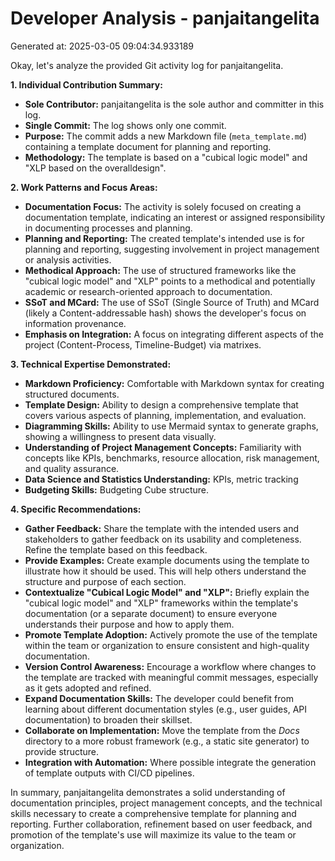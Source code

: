 # Developer Analysis - panjaitangelita
Generated at: 2025-03-05 09:04:34.933189

Okay, let's analyze the provided Git activity log for panjaitangelita.

**1. Individual Contribution Summary:**

*   **Sole Contributor:** panjaitangelita is the sole author and committer in this log.
*   **Single Commit:** The log shows only one commit.
*   **Purpose:** The commit adds a new Markdown file (`meta_template.md`) containing a template document for planning and reporting.
*   **Methodology:** The template is based on a "cubical logic model" and "XLP based on the overalldesign".

**2. Work Patterns and Focus Areas:**

*   **Documentation Focus:**  The activity is solely focused on creating a documentation template, indicating an interest or assigned responsibility in documenting processes and planning.
*   **Planning and Reporting:** The created template's intended use is for planning and reporting, suggesting involvement in project management or analysis activities.
*   **Methodical Approach:** The use of structured frameworks like the "cubical logic model" and "XLP" points to a methodical and potentially academic or research-oriented approach to documentation.
* **SSoT and MCard:** The use of SSoT (Single Source of Truth) and MCard (likely a Content-addressable hash) shows the developer's focus on information provenance.
*   **Emphasis on Integration:** A focus on integrating different aspects of the project (Content-Process, Timeline-Budget) via matrixes.

**3. Technical Expertise Demonstrated:**

*   **Markdown Proficiency:** Comfortable with Markdown syntax for creating structured documents.
*   **Template Design:** Ability to design a comprehensive template that covers various aspects of planning, implementation, and evaluation.
*   **Diagramming Skills:** Ability to use Mermaid syntax to generate graphs, showing a willingness to present data visually.
*   **Understanding of Project Management Concepts:** Familiarity with concepts like KPIs, benchmarks, resource allocation, risk management, and quality assurance.
*   **Data Science and Statistics Understanding:** KPIs, metric tracking
*   **Budgeting Skills:** Budgeting Cube structure.

**4. Specific Recommendations:**

*   **Gather Feedback:** Share the template with the intended users and stakeholders to gather feedback on its usability and completeness. Refine the template based on this feedback.
*   **Provide Examples:** Create example documents using the template to illustrate how it should be used. This will help others understand the structure and purpose of each section.
*   **Contextualize "Cubical Logic Model" and "XLP":** Briefly explain the "cubical logic model" and "XLP" frameworks within the template's documentation (or a separate document) to ensure everyone understands their purpose and how to apply them.
*   **Promote Template Adoption:**  Actively promote the use of the template within the team or organization to ensure consistent and high-quality documentation.
*   **Version Control Awareness:** Encourage a workflow where changes to the template are tracked with meaningful commit messages, especially as it gets adopted and refined.
*   **Expand Documentation Skills:** The developer could benefit from learning about different documentation styles (e.g., user guides, API documentation) to broaden their skillset.
*   **Collaborate on Implementation:** Move the template from the *Docs* directory to a more robust framework (e.g., a static site generator) to provide structure.
*   **Integration with Automation:** Where possible integrate the generation of template outputs with CI/CD pipelines.

In summary, panjaitangelita demonstrates a solid understanding of documentation principles, project management concepts, and the technical skills necessary to create a comprehensive template for planning and reporting. Further collaboration, refinement based on user feedback, and promotion of the template's use will maximize its value to the team or organization.
